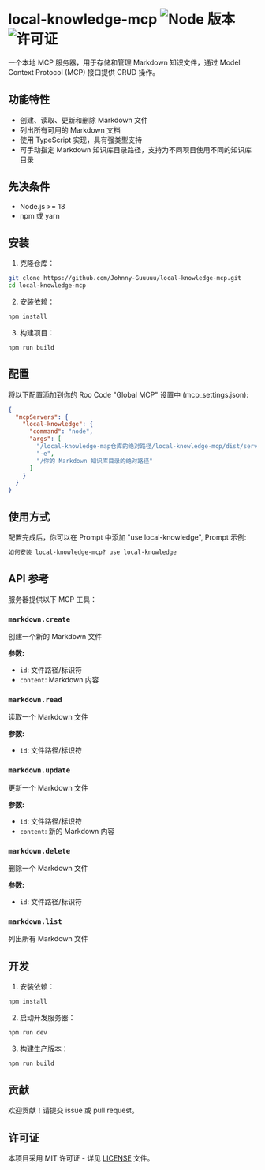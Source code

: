# local-knowledge-mcp ![Node 版本](https://img.shields.io/badge/node-%3E%3D18-brightgreen) ![许可证](https://img.shields.io/badge/license-MIT-blue)

一个本地 MCP 服务器，用于存储和管理 Markdown 知识文件，通过 Model Context Protocol (MCP) 接口提供 CRUD 操作。

## 功能特性

- 创建、读取、更新和删除 Markdown 文件
- 列出所有可用的 Markdown 文档
- 使用 TypeScript 实现，具有强类型支持
- 可手动指定 Markdown 知识库目录路径，支持为不同项目使用不同的知识库目录

## 先决条件

- Node.js >= 18
- npm 或 yarn

## 安装

1. 克隆仓库：

```bash
git clone https://github.com/Johnny-Guuuuu/local-knowledge-mcp.git
cd local-knowledge-mcp
```

2. 安装依赖：

```bash
npm install
```

3. 构建项目：

```bash
npm run build
```

## 配置

将以下配置添加到你的 Roo Code "Global MCP" 设置中 (mcp_settings.json):

```json
{
  "mcpServers": {
    "local-knowledge": {
      "command": "node",
      "args": [
        "/local-knowledge-map仓库的绝对路径/local-knowledge-mcp/dist/server.js",
        "-e",
        "/你的 Markdown 知识库目录的绝对路径"
      ]
    }
  }
}
```

## 使用方式

配置完成后，你可以在 Prompt 中添加 "use local-knowledge", Prompt 示例:

```markdown
如何安装 local-knowledge-mcp? use local-knowledge
```

## API 参考

服务器提供以下 MCP 工具：

### `markdown.create`

创建一个新的 Markdown 文件

**参数:**

- `id`: 文件路径/标识符
- `content`: Markdown 内容

### `markdown.read`

读取一个 Markdown 文件

**参数:**

- `id`: 文件路径/标识符

### `markdown.update`

更新一个 Markdown 文件

**参数:**

- `id`: 文件路径/标识符
- `content`: 新的 Markdown 内容

### `markdown.delete`

删除一个 Markdown 文件

**参数:**

- `id`: 文件路径/标识符

### `markdown.list`

列出所有 Markdown 文件

## 开发

1. 安装依赖：

```bash
npm install
```

2. 启动开发服务器：

```bash
npm run dev
```

3. 构建生产版本：

```bash
npm run build
```

## 贡献

欢迎贡献！请提交 issue 或 pull request。

## 许可证

本项目采用 MIT 许可证 - 详见 [LICENSE](LICENSE) 文件。
